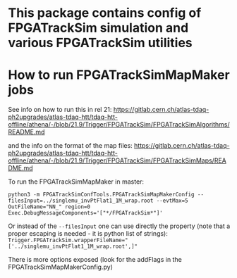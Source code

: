 # This package contains config of FPGATrackSim simulation and various FPGATrackSim utilities


# How to run FPGATrackSimMapMaker jobs
See info on how to run this in rel 21: https://gitlab.cern.ch/atlas-tdaq-ph2upgrades/atlas-tdaq-htt/tdaq-htt-offline/athena/-/blob/21.9/Trigger/FPGATrackSim/FPGATrackSimAlgorithms/README.md

and the info on the format of the map files: https://gitlab.cern.ch/atlas-tdaq-ph2upgrades/atlas-tdaq-htt/tdaq-htt-offline/athena/-/blob/21.9/Trigger/FPGATrackSim/FPGATrackSimMaps/README.md

To run the FPGATrackSimMapMaker in master:
```
python3 -m FPGATrackSimConfTools.FPGATrackSimMapMakerConfig --filesInput=../singlemu_invPtFlat1_1M_wrap.root --evtMax=5 OutFileName="NN_" region=0 Exec.DebugMessageComponents='["*/FPGATrackSim*"]'
```

Or instead of the `--filesInput` one can use directly the property (note that a proper escaping is needed - it is python list of strings): 
`Trigger.FPGATrackSim.wrapperFileName="['../singlemu_invPtFlat1_1M_wrap.root',]"`

There is more options exposed (look for the addFlags in the FPGATrackSimMapMakerConfig.py)



